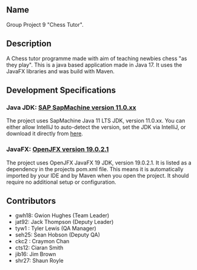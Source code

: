 ## Name

Group Project 9 "Chess Tutor".

## Description

A Chess tutor programme made with aim of teaching newbies chess "as they play".
This is a java based application made in Java 17. It uses the JavaFX libraries and was build with Maven.

## Development Specifications

### Java JDK: <a href="https://sap.github.io/SapMachine/">SAP SapMachine version 11.0.xx</a>

The project uses SapMachine Java 11 LTS JDK, version 11.0.xx. You can either allow IntelliJ to auto-detect the version, set the JDK via IntelliJ, or download it directly from <a href="https://sap.github.io/SapMachine/">here</a>.

### JavaFX: <a href="https://mvnrepository.com/artifact/org.openjfx">OpenJFX version 19.0.2.1</a>

The project uses OpenJFX JavaFX 19 JDK, version 19.0.2.1. It is listed as a dependency in the projects pom.xml file. This means it is automatically imported by your IDE and by Maven when you open the project. It should require no additional setup or configuration.

## Contributors

- gwh18: Gwion Hughes (Team Leader)
- jat92: Jack Thompson (Deputy Leader)
- tyw1 : Tyler Lewis (QA Manager)
- seh25: Sean Hobson (Deputy QA)
- ckc2 : Craymon Chan
- cts12: Ciaran Smith
- jib16: Jim Brown
- shr27: Shaun Royle